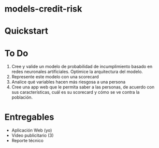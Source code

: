 # models-credit-risk

# Quickstart

# To Do

1. Cree y valide un modelo de probabilidad de incumplimiento basado en redes neuronales artificiales. Optimice la arquitectura del modelo.
2. Represente este modelo con una scorecard
3. Analice qué variables hacen más riesgosa a una persona
4. Cree una app web que le permita saber a las personas, de acuerdo con sus características, cuál es su scorecard y cómo se ve contra la población.

# Entregables
- Aplicación Web (yo)
- Video publicitario (3)
- Reporte técnico 